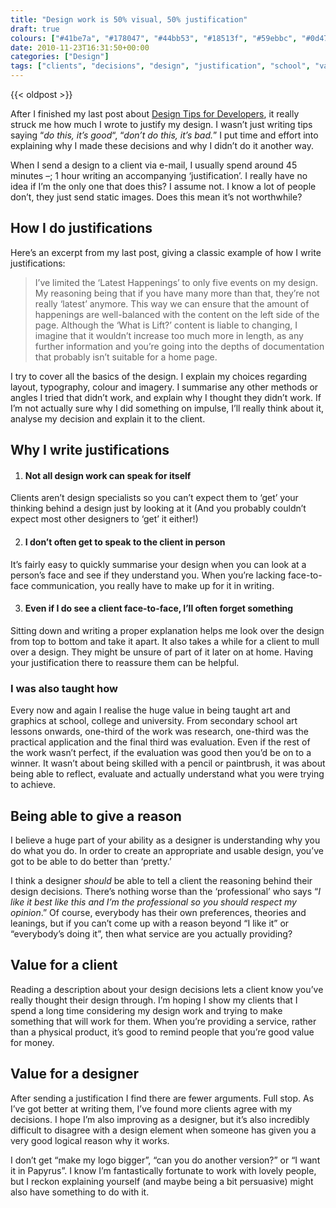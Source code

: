 ```yaml
---
title: "Design work is 50% visual, 50% justification"
draft: true
colours: ["#41be7a", "#178047", "#44bb53", "#18513f", "#59ebbc", "#0d4738", "#57fff8"]
date: 2010-11-23T16:31:50+00:00
categories: ["Design"]
tags: ["clients", "decisions", "design", "justification", "school", "value", "work", "writing"]
---
```


{{< oldpost >}}

After I finished my last post about [Design Tips for Developers](http://laurakalbag.wpengine.com/design-tips-for-developers/), it really struck me how much I wrote to justify my design. I wasn’t just writing tips saying “*do this, it’s good*“, “*don’t do this, it’s bad.*” I put time and effort into explaining why I made these decisions and why I didn’t do it another way.

When I send a design to a client via e-mail, I usually spend around 45 minutes –; 1 hour writing an accompanying ‘justification’. I really have no idea if I’m the only one that does this? I assume not. I know a lot of people don’t, they just send static images. Does this mean it’s not worthwhile?

## How I do justifications

Here’s an excerpt from my last post, giving a classic example of how I write justifications:

> I’ve limited the ‘Latest Happenings’ to only five events on my design. My reasoning being that if you have many more than that, they’re not really ‘latest’ anymore. This way we can ensure that the amount of happenings are well-balanced with the content on the left side of the page. Although the ‘What is Lift?’ content is liable to changing, I imagine that it wouldn’t increase too much more in length, as any further information and you’re going into the depths of documentation that probably isn’t suitable for a home page.

I try to cover all the basics of the design. I explain my choices regarding layout, typography, colour and imagery. I summarise any other methods or angles I tried that didn’t work, and explain why I thought they didn’t work. If I’m not actually sure why I did something on impulse, I’ll really think about it, analyse my decision and explain it to the client.

## Why I write justifications


1. #### Not all design work can speak for itself

<p>Clients aren’t design specialists so you can’t expect them to ‘get’ your thinking behind a design just by looking at it (And you probably couldn’t expect most other designers to ‘get’ it either!)

2. #### I don’t often get to speak to the client in person

It’s fairly easy to quickly summarise your design when you can look at a person’s face and see if they understand you. When you’re lacking face-to-face communication, you really have to make up for it in writing.

3. #### Even if I do see a client face-to-face, I’ll often forget something

Sitting down and writing a proper explanation helps me look over the design from top to bottom and take it apart. It also takes a while for a client to mull over a design. They might be unsure of part of it later on at home. Having your justification there to reassure them can be helpful.

### I was also taught how

Every now and again I realise the huge value in being taught art and graphics at school, college and university. From secondary school art lessons onwards, one-third of the work was research, one-third was the practical application and the final third was evaluation. Even if the rest of the work wasn’t perfect, if the evaluation was good then you’d be on to a winner. It wasn’t about being skilled with a pencil or paintbrush, it was about being able to reflect, evaluate and actually understand what you were trying to achieve.

## Being able to give a reason

I believe a huge part of your ability as a designer is understanding why you do what you do. In order to create an appropriate and usable design, you’ve got to be able to do better than ‘pretty.’

I think a designer *should* be able to tell a client the reasoning behind their design decisions. There’s nothing worse than the ‘professional’ who says “*I like it best like this and I’m the professional so you should respect my opinion*.” Of course, everybody has their own preferences, theories and leanings, but if you can’t come up with a reason beyond “I like it” or “everybody’s doing it”, then what service are you actually providing?

## Value for a client

Reading a description about your design decisions lets a client know you’ve really thought their design through. I’m hoping I show my clients that I spend a long time considering my design work and trying to make something that will work for them. When you’re providing a service, rather than a physical product, it’s good to remind people that you’re good value for money.

## Value for a designer

After sending a justification I find there are fewer arguments. Full stop. As I’ve got better at writing them, I’ve found more clients agree with my decisions. I hope I’m also improving as a designer, but it’s also incredibly difficult to disagree with a design element when someone has given you a very good logical reason why it works.

I don’t get “make my logo bigger”, “can you do another version?” or “I want it in Papyrus”. I know I’m fantastically fortunate to work with lovely people, but I reckon explaining yourself (and maybe being a bit persuasive) might also have something to do with it.
